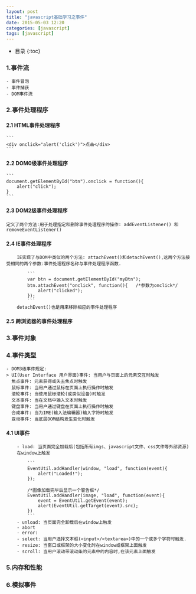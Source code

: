 ```yaml
---
layout: post
title: "javascript基础学习之事件"
date: 2015-05-03 12:20
categories: [javascript]
tags: [javascript]
---
```

*  目录
{:toc}

### 1.事件流
	- 事件冒泡
	- 事件捕获
	- DOM事件流
	
### 2.事件处理程序

#### 2.1 HTML事件处理程序
    
    ```
    <div onclick="alert('click')">点击</div>
    ``` 
#### 2.2 DOM0级事件处理程序
    
    ```
    document.getElementById("btn").onclick = function(){
        alert("click");
    }
    ```
    
#### 2.3 DOM2级事件处理程序
	定义了两个方法:用于处理指定和删除事件处理程序的操作: addEventListener() 和 removeEventListener()

#### 2.4 IE事件处理程序
		IE实现了与DOM中类似的两个方法: attachEvent()和detachEvent(),这两个方法接受相同的两个参数:事件处理程序名称与事件处理程序函数.

			```
			var btn = document.getElementById("myBtn");
			btn.attachEvent("onclick", function(){   /*参数为onclick*/
				alert("clicked");
			});
			```
		detachEvent()也是用来移除相应的事件处理程序

#### 2.5 跨浏览器的事件处理程序


### 3.事件对象

### 4.事件类型

	- DOM3级事件规定:
	> UI(User Interface 用户界面)事件: 当用户与页面上的元素交互时触发
	  焦点事件: 元素获得或失去焦点时触发
	  鼠标事件: 当用户通过鼠标在页面上执行操作时触发
	  滚轮事件: 当使用鼠标滚轮(或类似设备)时触发
	  文本事件: 当在文档中输入文本时触发
	  键盘事件: 当用户通过键盘在页面上执行操作时触发
	  合成事件: 当为IME(输入法编辑器)输入字符时触发
	  变动事件: 当底层DOM结构发生变化时触发

#### 4.1 UI事件

		- load: 当页面完全加载后(包括所有imgs、javascript文件、css文件等外部资源)
		在window上触发
			
			```
			EventUtil.addHandler(window, "load", function(event){
				alert("Loaded!");
			});

			/*图像加载完毕后显示一个警告框*/
			EventUtil.addHandler(image, "load", function(event){
				event = EventUtil.getEvent(event);
				alert(EventUtil.getTarget(event).src);
			})
			```
		- unload: 当页面完全卸载后在window上触发
		- abort
		- error:
		- select: 当用户选择文本框(<input>/<textarea>)中的一个或多个字符时触发.
		- resize: 当窗口或框架的大小变化时在window或框架上面触发
		- scroll: 当用户滚动带滚动条的元素中的内容时,在该元素上面触发
### 5.内存和性能

### 6.模拟事件

